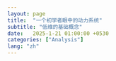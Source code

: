 ```yaml
---
layout: page
title:  "一个初学者眼中的动力系统"
subtitle: "低维的基础概念"
date:   2025-1-21 01:00:00 +0530
categories: ["Analysis"]
lang: "zh"
---
```


